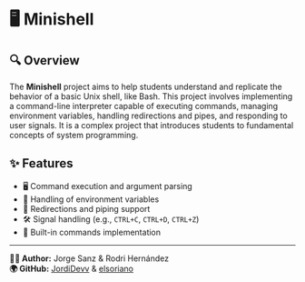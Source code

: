 # 🖥️ Minishell

## 🔍 Overview
The **Minishell** project aims to help students understand and replicate the behavior of a basic Unix shell, like Bash. This project involves implementing a command-line interpreter capable of executing commands, managing environment variables, handling redirections and pipes, and responding to user signals. It is a complex project that introduces students to fundamental concepts of system programming.

## ✨ Features
- 🖥️ Command execution and argument parsing
- 🔄 Handling of environment variables
- 📡 Redirections and piping support
- 🛠️ Signal handling (e.g., `CTRL+C`, `CTRL+D`, `CTRL+Z`)
- 🔗 Built-in commands implementation

---

**👨‍💻 Author:** Jorge Sanz & Rodri Hernández  
**🌍 GitHub:** [JordiDevv](https://github.com/JordiDevv) & [elsoriano](https://github.com/elsoriano)
